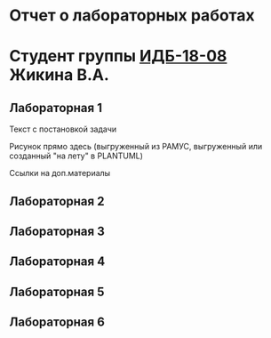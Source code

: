 # Отчет о лабораторных работах
# Студент группы [ИДБ-18-08](https://github.com/stankin/design-2018/wiki/list-idb-15-xx) Жикина В.А.
## Лабораторная 1

Текст с постановкой задачи

Рисунок прямо здесь (выгруженный из РАМУС, выгруженный или созданный "на лету" в PLANTUML)

Ссылки на доп.материалы

## Лабораторная 2

## Лабораторная 3

## Лабораторная 4

## Лабораторная 5

## Лабораторная 6
